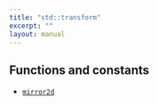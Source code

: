 ```yaml
---
title: "std::transform"
excerpt: ""
layout: manual
---
```







## Functions and constants

* [`mirror2d`](/docs/kcl-std/functions/std-transform-mirror2d)

